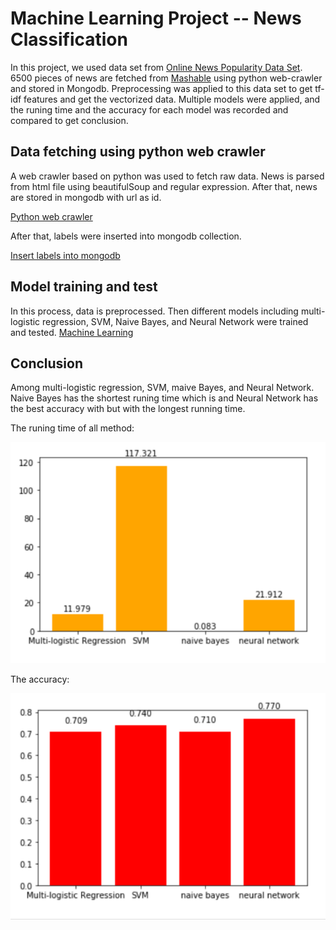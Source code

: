 # Machine Learning Project -- News Classification

In this project, we used data set from [Online News Popularity Data Set](https://archive.ics.uci.edu/ml/datasets/Online+News+Popularity). 6500 pieces of news are fetched from [Mashable](http://mashable.com/) using python web-crawler and stored in Mongodb. Preprocessing was applied to this data set to get tf-idf features and get the vectorized data. Multiple models were applied, and the runing time and the accuracy for each model was recorded and compared to get conclusion.

## Data fetching using python web crawler
A web crawler based on python was used to fetch raw data. News is parsed from html file using beautifulSoup and regular expression. After that, news are stored in mongodb with url as id. 

[Python web crawler](./articleCrawler.py)

After that, labels were inserted into mongodb collection.

[Insert labels into mongodb](insert_labels.ipynb)

## Model training and test
In this process, data is preprocessed. Then different models including multi-logistic regression, SVM, Naive Bayes, and Neural Network were trained and tested.
[Machine Learning](ml_project.ipynb)

## Conclusion
Among multi-logistic regression, SVM, maive Bayes, and Neural Network. Naive Bayes has the shortest runing time which is  and Neural Network has the best accuracy with but with the longest running time.

The runing time of all method:

![](RT.png)

The accuracy:

![](accuracy.png)